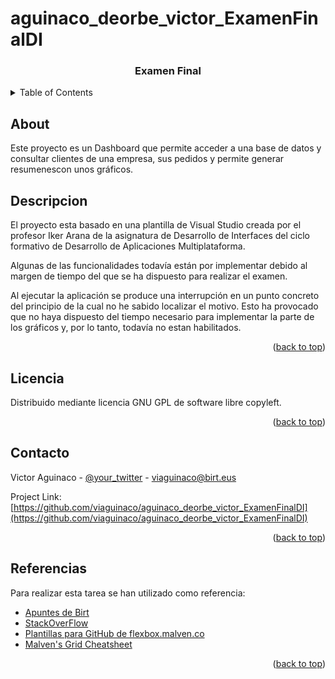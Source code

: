 # aguinaco_deorbe_victor_ExamenFinalDI

<div id="top"></div>







<div align="center">
  

  <h3 align="center">Examen Final</h3>

  
</div>



<!-- TABLE OF CONTENTS -->
<details>
  <summary>Table of Contents</summary>
  <ol>
    <li><a href="#about">About</a></li>
    <li><a href="#descripcion">Descripcion</a></li>
    <li><a href="#licencia">Licencia</a></li>
    <li><a href="#contacto">Contacto</a></li>
    <li><a href="#referencias">Referencias</a></li>
  </ol>
</details>



<!-- ABOUT -->
## About

Este proyecto es un Dashboard que permite acceder a una base de datos y consultar clientes de una empresa, sus pedidos y permite generar resumenescon unos gráficos.




<!-- DESCRIPCION -->
## Descripcion

El proyecto esta basado en una plantilla de Visual Studio creada por el profesor Iker Arana de la asignatura de Desarrollo de Interfaces del ciclo formativo de Desarrollo de Aplicaciones Multiplataforma.

Algunas de las funcionalidades todavía están por implementar debido al margen de tiempo del que se ha dispuesto para realizar el examen.

Al ejecutar la aplicación se produce una interrupción en un punto concreto del principio de la cual no he sabido localizar el motivo. Esto ha provocado que no haya dispuesto del tiempo necesario para implementar la parte de los gráficos y, por lo tanto, todavía no estan habilitados.

<p align="right">(<a href="#top">back to top</a>)</p>


<!-- LICENCIA -->
## Licencia

Distribuido mediante licencia GNU GPL de software libre copyleft.

<p align="right">(<a href="#top">back to top</a>)</p>



<!-- CONTACTO -->
## Contacto

Victor Aguinaco - [@your_twitter](https://twitter.com/vaguinaco) - viaguinaco@birt.eus

Project Link: [https://github.com/viaguinaco/aguinaco_deorbe_victor_ExamenFinalDI](https://github.com/viaguinaco/aguinaco_deorbe_victor_ExamenFinalDI)

<p align="right">(<a href="#top">back to top</a>)</p>



<!-- REFERENCIAS -->
## Referencias

Para realizar esta tarea se han utilizado como referencia:

* [Apuntes de Birt](https://ikastaroak.birt.eus)
* [StackOverFlow](https://stackoverflow.com/questions/600869/how-to-bind-a-list-to-a-combobox)
* [Plantillas para GitHub de flexbox.malven.co](https://github.com/othneildrew/Best-README-Template)
* [Malven's Grid Cheatsheet](https://grid.malven.co/)


<p align="right">(<a href="#top">back to top</a>)</p>



